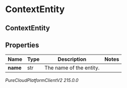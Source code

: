 # ContextEntity

## ContextEntity

## Properties

|Name | Type | Description | Notes|
|------------ | ------------- | ------------- | -------------|
| **name** | str | The name of the entity. | |



_PureCloudPlatformClientV2 215.0.0_
